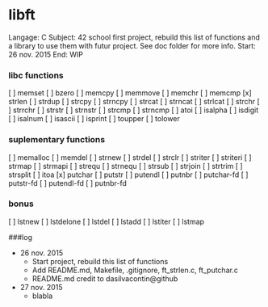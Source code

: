 # libft
Langage: C
Subject: 42 school first project, rebuild this list of functions and a library to use them with futur project. See doc folder for more info.
Start: 26 nov. 2015
End: WIP

### libc functions

[ ] memset
[ ] bzero
[ ] memcpy
[ ] memmove
[ ] memchr
[ ] memcmp
[x] strlen
[ ] strdup
[ ] strcpy
[ ] strncpy
[ ] strcat
[ ] strncat
[ ] strlcat
[ ] strchr
[ ] strrchr
[ ] strstr
[ ] strnstr
[ ] strcmp
[ ] strncmp
[ ] atoi
[ ] isalpha
[ ] isdigit
[ ] isalnum
[ ] isascii
[ ] isprint
[ ] toupper
[ ] tolower

### suplementary functions

[ ] memalloc
[ ] memdel
[ ] strnew
[ ] strdel
[ ] strclr
[ ] striter
[ ] striteri
[ ] strmap
[ ] strmapi
[ ] strequ
[ ] strnequ
[ ] strsub
[ ] strjoin
[ ] strtrim
[ ] strsplit
[ ] itoa
[x] putchar
[ ] putstr
[ ] putendl
[ ] putnbr
[ ] putchar-fd
[ ] putstr-fd
[ ] putendl-fd
[ ] putnbr-fd

### bonus

[ ] lstnew
[ ] lstdelone
[ ] lstdel
[ ] lstadd
[ ] lstiter
[ ] lstmap

###log
- 26 nov. 2015
	- Start project, rebuild this list of functions
	- Add README.md, Makefile, .gitignore, ft_strlen.c, ft_putchar.c
	- README.md credit to dasilvacontin@github
- 27 nov. 2015
	- blabla

